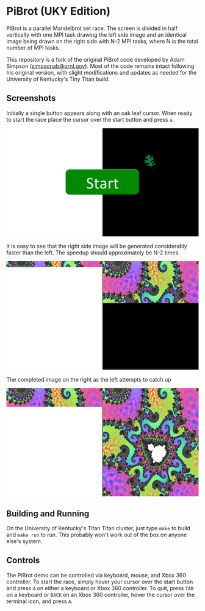 # PiBrot (UKY Edition)

PiBrot is a parallel Mandelbrot set race. The screen is divided in half
vertically with one MPI task drawing the left side image and an identical image
being drawn on the right side with N-2 MPI tasks, where N is the total number
of MPI tasks.

This repository is a fork of the original PiBrot code developed by Adam Simpson
(simpsonab@ornl.gov). Most of the code remains intact following his original
version, with slight modifications and updates as needed for the University of
Kentucky's Tiny Titan build.

## Screenshots

Initially a single button appears along with an oak leaf cursor. When ready to
start the race place the cursor over the start button and press `a`.

![alt text](https://raw.githubusercontent.com/AdamSimpson/PiBrot/master/images/start_screenshot.png "Start Screenshot")

It is easy to see that the right side image will be generated considerably
faster than the left. The speedup should approximately be N-2 times.

![alt text](https://raw.githubusercontent.com/AdamSimpson/PiBrot/master/images/mid_screenshot.png "Mid Screenshot")

The completed image on the right as the left attempts to catch up

![alt text](https://raw.githubusercontent.com/AdamSimpson/PiBrot/master/images/final_screenshot.png "Final Screenshot")

## Building and Running

On the University of Kentucky's Titan Titan cluster, just type `make` to build
and `make run` to run. This probably won't work out of the box on anyone else's
system.

## Controls

The PiBrot demo can be controlled via keyboard, mouse, and Xbox 360 controller.
To start the race, simply hover your cursor over the start button and press `A`
on either a keyboard or Xbox 360 controller. To quit, press `TAB` on a keyboard
or `BACK` on an Xbox 360 controller, hover the cursor over the terminal icon,
and press `A`.
